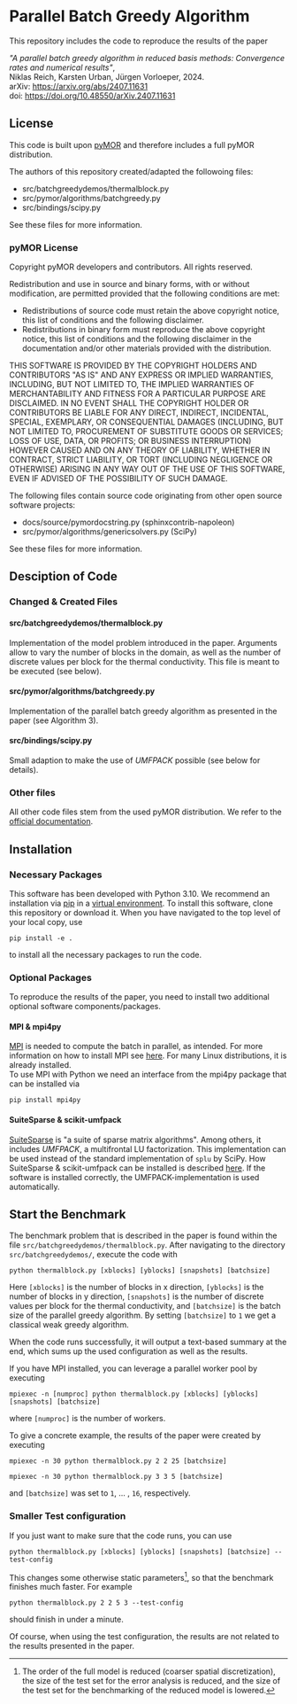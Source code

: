# Parallel Batch Greedy Algorithm

This repository includes the code to reproduce the results of the paper

*"A parallel batch greedy algorithm in reduced basis methods: Convergence rates and numerical results"*,  
Niklas Reich, Karsten Urban, Jürgen Vorloeper, 2024.  
arXiv: https://arxiv.org/abs/2407.11631  
doi: https://doi.org/10.48550/arXiv.2407.11631

## License

This code is built upon [pyMOR](https://pymor.org/) and therefore includes a full pyMOR distribution.

The authors of this repository created/adapted the followoing files:

* src/batchgreedydemos/thermalblock.py
* src/pymor/algorithms/batchgreedy.py
* src/bindings/scipy.py

See these files for more information.

### pyMOR License

Copyright pyMOR developers and contributors. All rights reserved.

Redistribution and use in source and binary forms, with or without modification, are permitted provided that the following conditions are met:

* Redistributions of source code must retain the above copyright notice, this list of conditions and the following
  disclaimer.
* Redistributions in binary form must reproduce the above copyright notice, this list of conditions and the following
  disclaimer in the documentation and/or other materials provided with the distribution.

THIS SOFTWARE IS PROVIDED BY THE COPYRIGHT HOLDERS AND CONTRIBUTORS "AS IS" AND ANY EXPRESS OR IMPLIED WARRANTIES,
INCLUDING, BUT NOT LIMITED TO, THE IMPLIED WARRANTIES OF MERCHANTABILITY AND FITNESS FOR A PARTICULAR PURPOSE ARE
DISCLAIMED. IN NO EVENT SHALL THE COPYRIGHT HOLDER OR CONTRIBUTORS BE LIABLE FOR ANY DIRECT, INDIRECT, INCIDENTAL,
SPECIAL, EXEMPLARY, OR CONSEQUENTIAL DAMAGES (INCLUDING, BUT NOT LIMITED TO, PROCUREMENT OF SUBSTITUTE GOODS OR
SERVICES; LOSS OF USE, DATA, OR PROFITS; OR BUSINESS INTERRUPTION) HOWEVER CAUSED AND ON ANY THEORY OF LIABILITY,
WHETHER IN CONTRACT, STRICT LIABILITY, OR TORT (INCLUDING NEGLIGENCE OR OTHERWISE) ARISING IN ANY WAY OUT OF THE USE OF
THIS SOFTWARE, EVEN IF ADVISED OF THE POSSIBILITY OF SUCH DAMAGE.

The following files contain source code originating from other open source software projects:

* docs/source/pymordocstring.py  (sphinxcontrib-napoleon)
* src/pymor/algorithms/genericsolvers.py (SciPy)

See these files for more information.

## Desciption of Code

### Changed & Created Files
#### src/batchgreedydemos/thermalblock.py
Implementation of the model problem introduced in the paper. Arguments allow to vary the number of blocks in the domain, as well as the number of discrete values per block for the thermal conductivity. This file is meant to be executed (see below).
#### src/pymor/algorithms/batchgreedy.py
Implementation of the parallel batch greedy algorithm as presented in the paper (see Algorithm 3).
#### src/bindings/scipy.py
Small adaption to make the use of *UMFPACK* possible (see below for details).

### Other files
All other code files stem from the used pyMOR distribution. We refer to the [official documentation](https://docs.pymor.org/2024-1-0/index.html).

## Installation
### Necessary Packages

This software has been developed with Python 3.10.
We recommend an installation via [pip](https://pip.pypa.io/en/stable/) in a [virtual environment](https://virtualenv.pypa.io/en/latest/).
To install this software, clone this repository or download it. When you have navigated to the top level of your local copy, use

    pip install -e .

to install all the necessary packages to run the code.  

### Optional Packages
To reproduce the results of the paper, you need to install two additional optional software components/packages.

#### MPI & mpi4py
[MPI](https://www.mpi-forum.org/) is needed to compute the batch in parallel, as intended. For more information on how to install MPI see [here](https://docs.open-mpi.org/en/v5.0.x/installing-open-mpi/quickstart.html). For many Linux distributions, it is already installed.  
To use MPI with Python we need an interface from the mpi4py package that can be installed via

    pip install mpi4py

#### SuiteSparse & scikit-umfpack
[SuiteSparse](https://people.engr.tamu.edu/davis/suitesparse.html) is "a suite of sparse matrix algorithms". Among others, it includes *UMFPACK*, a multifrontal LU factorization. This implementation can be used instead of the standard implementation of `splu` by SciPy. How SuiteSparse & scikit-umfpack can be installed is described [here](https://scikit-umfpack.github.io/scikit-umfpack/install.html). If the software is installed correctly, the UMFPACK-implementation is used automatically.

## Start the Benchmark

The benchmark problem that is described in the paper is found within the file `src/batchgreedydemos/thermalblock.py`. After navigating to the directory `src/batchgreedydemos/`, execute the code with

    python thermalblock.py [xblocks] [yblocks] [snapshots] [batchsize]

Here `[xblocks]` is the number of blocks in x direction, `[yblocks]` is the number of blocks in y direction, `[snapshots]` is the number of discrete values per block for the thermal conductivity, and `[batchsize]` is the batch size of the parallel greedy algorithm. By setting `[batchsize]` to `1` we get a classical weak greedy algorithm.

When the code runs successfully, it will output a text-based summary at the end, which sums up the used configuration as well as the results.

If you have MPI installed, you can leverage a parallel worker pool by executing

    mpiexec -n [numproc] python thermalblock.py [xblocks] [yblocks] [snapshots] [batchsize]

where `[numproc]` is the number of workers.

To give a concrete example, the results of the paper were created by executing

    mpiexec -n 30 python thermalblock.py 2 2 25 [batchsize]
<!-- tsk -->
    mpiexec -n 30 python thermalblock.py 3 3 5 [batchsize]
    

and `[batchsize]` was set to `1`, ... , `16`, respectively.

### Smaller Test configuration

If you just want to make sure that the code runs, you can use

    python thermalblock.py [xblocks] [yblocks] [snapshots] [batchsize] --test-config

This changes some otherwise static parameters[^1], so that the benchmark finishes much faster.
For example

    python thermalblock.py 2 2 5 3 --test-config

should finish in under a minute.

Of course, when using the test configuration, the results are not related to the results 
presented in the paper.

[^1]: The order of the full model is reduced (coarser spatial discretization), the size of the test set for the error analysis is reduced, and the size of the test set for the benchmarking of the reduced model is lowered.
